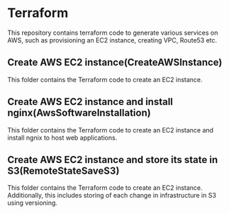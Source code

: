 # Terraform
This repository contains terraform code to generate various services on AWS, such as provisioning an EC2 instance, creating VPC, Route53 etc.
## Create AWS EC2 instance(CreateAWSInstance)
This folder contains the Terraform code to create an EC2 instance.
## Create AWS EC2 instance and install nginx(AwsSoftwareInstallation)
This folder contains the Terraform code to create an EC2 instance and install ngnix to host web applications.
## Create AWS EC2 instance and store its state in S3(RemoteStateSaveS3)
This folder contains the Terraform code to create an EC2 instance. Additionally, this includes storing of each change in infrastructure in S3 using versioning.
